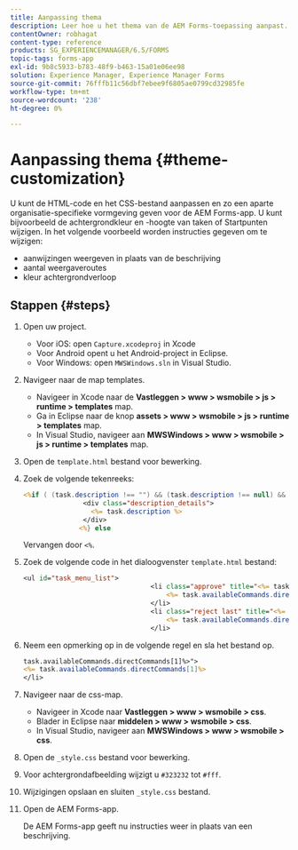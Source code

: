```yaml
---
title: Aanpassing thema
description: Leer hoe u het thema van de AEM Forms-toepassing aanpast. U kunt de code van de HTML en CSS dossier aanpassen om organisatie-specifieke blik en mening te verstrekken.
contentOwner: robhagat
content-type: reference
products: SG_EXPERIENCEMANAGER/6.5/FORMS
topic-tags: forms-app
exl-id: 9b8c5933-b783-48f9-b463-15a01e06ee98
solution: Experience Manager, Experience Manager Forms
source-git-commit: 76fffb11c56dbf7ebee9f6805ae0799cd32985fe
workflow-type: tm+mt
source-wordcount: '238'
ht-degree: 0%

---
```


# Aanpassing thema {#theme-customization}

U kunt de HTML-code en het CSS-bestand aanpassen en zo een aparte organisatie-specifieke vormgeving geven voor de AEM Forms-app. U kunt bijvoorbeeld de achtergrondkleur en -hoogte van taken of Startpunten wijzigen. In het volgende voorbeeld worden instructies gegeven om te wijzigen:

* aanwijzingen weergeven in plaats van de beschrijving
* aantal weergaveroutes
* kleur achtergrondverloop

## Stappen {#steps}

1. Open uw project.

   * Voor iOS: open `Capture.xcodeproj` in Xcode
   * Voor Android opent u het Android-project in Eclipse.
   * Voor Windows: open `MWSWindows.sln` in Visual Studio.

1. Navigeer naar de map templates.

   * Navigeer in Xcode naar de **Vastleggen > www > wsmobile > js > runtime > templates** map.
   * Ga in Eclipse naar de knop **assets > www > wsmobile > js > runtime > templates** map.
   * In Visual Studio, navigeer aan **MWSWindows > www > wsmobile > js > runtime > templates** map.

1. Open de `template.html` bestand voor bewerking.
1. Zoek de volgende tekenreeks:

   ```jsp
   <%if ( (task.description !== "") && (task.description !== null) && (typeof task.description !== null) && (typeof task.description !== 'undefined') ) {%>
                  <div class="description_details">
                    <%= task.description %>
                  </div>
                 <%} else
   ```

   Vervangen door `<%`.

1. Zoek de volgende code in het dialoogvenster `template.html` bestand:

   ```jsp
   <ul id="task_menu_list">
                                   <li class="approve" title="<%= task.availableCommands.directCommands[0]%>" data-routename="<%= task.availableCommands.directCommands[0]%>">
                                       <%= task.availableCommands.directCommands[0]%>
                                   </li>
                                   <li class="reject last" title="<%= task.availableCommands.directCommands[1]%>" data-routename="<%= task.availableCommands.directCommands[1]%>">
                                       <%= task.availableCommands.directCommands[1]%>
                                   </li>
   ```

1. Neem een opmerking op in de volgende regel en sla het bestand op.

   ```jsp
   task.availableCommands.directCommands[1]%>">
   <%= task.availableCommands.directCommands[1]%>
   </li>
   ```

1. Navigeer naar de css-map.

   * Navigeer in Xcode naar **Vastleggen > www > wsmobile > css**.
   * Blader in Eclipse naar **middelen > www > wsmobile > css**.
   * In Visual Studio, navigeer aan **MWSWindows > www > wsmobile > css**.

1. Open de `_style.css` bestand voor bewerking.
1. Voor achtergrondafbeelding wijzigt u `#323232` tot `#fff`.
1. Wijzigingen opslaan en sluiten `_style.css` bestand.
1. Open de AEM Forms-app.

   De AEM Forms-app geeft nu instructies weer in plaats van een beschrijving.

